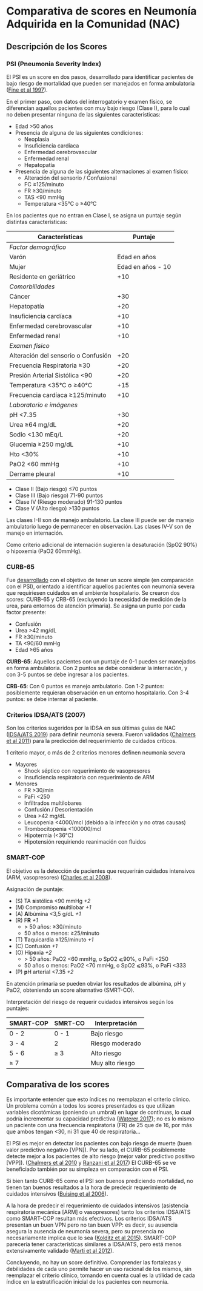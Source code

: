 # Comparativa de scores en Neumonía Adquirida en la Comunidad (NAC)

## Descripción de los Scores 

### PSI (Pneumonia Severity Index)

El PSI es un score en dos pasos, desarrollado para identificar pacientes de bajo riesgo de mortalidad que pueden ser manejados en forma ambulatoria ([Fine et al 1997](https://doi.org/10.1056/NEJM199701233360402)).

En el primer paso, con datos del interrogatorio y examen físico, se diferencian aquellos pacientes con muy bajo riesgo (Clase I), para lo cual no deben presentar ninguna de las siguientes características:

- Edad >50 años
- Presencia de alguna de las siguientes condiciones:
    - Neoplasia
    - Insuficiencia cardíaca
    - Enfermedad cerebrovascular
    - Enfermedad renal
    - Hepatopatía
- Presencia de alguna de las siguientes alternaciones al examen físico:
    - Alteración del sensorio / Confusional
    - FC ≥125/minuto
    - FR ≥30/minuto
    - TAS <90 mmHg
    - Temperatura <35°C o ≥40°C

En los pacientes que no entran en Clase I, se asigna un puntaje según distintas características: 

| Características | Puntaje |
|-----------------|---------|
| *Factor demográfico* |  |
| Varón | Edad en años |
| Mujer | Edad en años - 10 |
| Residente en geriátrico | +10 |
| *Comorbilidades* |  |
| Cáncer | +30 |
| Hepatopatía | +20 |
| Insuficiencia cardíaca | +10 |
| Enfermedad cerebrovascular | +10 |
| Enfermedad renal | +10 |
| *Examen físico* | | 
| Alteración del sensorio o Confusión | +20 |
| Frecuencia Respiratoria ≥30 | +20 |
| Presión Arterial Sistólica <90 | +20 |
| Temperatura <35°C o ≥40°C | +15 |
| Frecuencia cardíaca ≥125/minuto | +10 |
| *Laboratorio e imágenes* | |
| pH <7.35 | +30 |
| Urea ≥64 mg/dL | +20 |
| Sodio <130 mEq/L | +20 |
| Glucemia ≥250 mg/dL | +10 |
| Hto <30% | +10 |
| PaO2 <60 mmHg | +10 |
| Derrame pleural | +10 |

- Clase II (Bajo riesgo) ≤70 puntos
- Clase III (Bajo riesgo) 71-90 puntos
- Clase IV (Riesgo moderado) 91-130 puntos
- Clase V (Alto riesgo) >130 puntos

Las clases I-II son de manejo ambulatorio. La clase III puede ser de manejo ambulatorio luego de permanecer en observación. Las clases IV-V son de manejo en internación.

Como criterio adicional de internación sugieren la desaturación (SpO2 90%) o hipoxemia (PaO2 60mmHg).

### CURB-65

Fue [desarrollado](https://www.ncbi.nlm.nih.gov/pmc/articles/PMC1746657/pdf/v058p00377.pdf) con el objetivo de tener un score simple (en comparación con el PSI), orientado a identificar aquellos pacientes con neumonía severa que requiriesen cuidados en el ambiente hospitalario. Se crearon dos scores: CURB-65 y CRB-65 (excluyendo la necesidad de medición de la urea, para entornos de atención primaria). Se asigna un punto por cada factor presente:

- Confusión
- Urea >42 mg/dL
- FR ≥30/minuto
- TA <90/60 mmHg
- Edad ≥65 años

**CURB-65**: Aquellos pacientes con un puntaje de 0-1 pueden ser manejados en forma ambulatoria. Con 2 puntos se debe considerar la internación, y con 3-5 puntos se debe ingresar a los pacientes. 

**CRB-65**: Con 0 puntos es manejo ambulatorio. Con 1-2 puntos: posiblemente requieran observación en un entorno hospitalario. Con 3-4 puntos: se debe internar al paciente.

### Criterios IDSA/ATS (2007)

Son los criterios sugeridos por la IDSA en sus últimas guías de NAC ([IDSA/ATS 2019](https://www.atsjournals.org/doi/pdf/10.1164/rccm.201908-1581ST)) para definir neumonía severa. Fueron validados ([Chalmers et al 2011](https://doi.org/10.1093/cid/cir463)) para la predicción del requerimiento de cuidados críticos.

1 criterio mayor, o más de 2 criterios menores definen neumonía severa

- Mayores
  - Shock séptico con requerimiento de vasopresores
  - Insuficiencia respiratoria con requerimiento de ARM
- Menores
  - FR >30/min
  - PaFi <250
  - Infiltrados multilobares
  - Confusión / Desorientación
  - Urea >42 mg/dL
  - Leucopenia <4000/mcl (debido a la infección y no otras causas)
  - Trombocitopenia <100000/mcl
  - Hipotermia (<36°C)
  - Hipotensión requiriendo reanimación con fluidos

### SMART-COP

El objetivo es la detección de pacientes que requerirán cuidados intensivos (ARM, vasopresores) ([Charles et al 2008](https://doi.org/10.1086/589754)).

Asignación de puntaje:

- (S) TA **s**istólica <90 mmHg *+2*
- (M) Compromiso **m**ultilobar *+1*
- (A) **A**lbúmina <3,5 g/dL *+1*
- (R) F**R** *+1*
    - \> 50 años: ≥30/minuto
    - 50 años o menos: ≥25/minuto
- (T) **T**aquicardia ≥125/minuto *+1*
- (C) Confusión *+1*
- (O) Hip**o**xia *+2*
    - \> 50 años: PaO2 <60 mmHg, o SpO2 ⩽90%, o PaFi <250
    - 50 años o menos: PaO2 <70 mmHg, o SpO2 ⩽93%, o PaFi <333
- (P) **p**H arterial <7.35 *+2*

En atención primaria se pueden obviar los resultados de albúmina, pH y PaO2, obteniendo un score alternativo (SMRT-CO).

Interpretación del riesgo de requerir cuidados intensivos según los puntajes:

| SMART-COP | SMRT-CO | Interpretación |
|-----------|---------|----------------|
| 0 - 2     | 0 - 1   | Bajo riesgo    |
| 3 - 4     | 2       | Riesgo moderado|
| 5 - 6     | ≥ 3     | Alto riesgo    |
| ≥ 7       |         | Muy alto riesgo|



## Comparativa de los scores

Es importante entender que esto índices no reemplazan el criterio clínico. Un problema común a todos los scores presentados es que utilizan variables dicotómicas (poniendo un umbral) en lugar de contínuas, lo cual podría incrementar su capacidad predictiva ([Waterer 2017](https://doi.org/10.1164/rccm.201706-1285ED)); no es lo mismo un paciente con una frecuencia respiratoria (FR) de 25 que de 16, por más que ambos tengan <30, ni 31 que 40 de respiratoria...

El PSI es mejor en detectar los pacientes con bajo riesgo de muerte (buen valor predictivo negativo \[VPN]). Por su lado, el CURB-65 posiblemente detecte mejor a los pacientes de alto riesgo (mejor valor predictivo positivo \[VPP]). ([Chalmers et al 2010](https://doi.org/10.1136/thx.2009.133280) y [Ranzani et al 2017](https://doi.org/10.1164/rccm.201611-2262OC)) El CURB-65 se ve beneficiado también por su simpleza en comparación con el PSI.

Si bien tanto CURB-65 como el PSI son buenos prediciendo mortalidad, no tienen tan buenos resultados a la hora de predecir requerimiento de cuidados intensivos ([Buising et al 2006](https://doi.org/10.1136/thx.2005.051326)). 

A la hora de predecir el requerimiento de cuidados intensivos (asistencia respiratoria mecánica \[ARM] o vasopresores) tanto los criterios IDSA/ATS como SMART-COP resultan más efectivos. Los criterios IDSA/ATS presentan un buen VPN pero no tan buen VPP: es decir, su ausencia asegura la ausencia de neumonía severa, pero su presencia no necesariamente implica que lo sea ([Kolditz et al 2015](http://dx.doi.org/10.1136/thoraxjnl-2014-206744)). SMART-COP parecería tener características similares a IDSA/ATS, pero está menos extensivamente validado ([Marti et al 2012](https://ccforum.biomedcentral.com/articles/10.1186/cc11447)).

Concluyendo, no hay un score definitivo. Comprender las fortalezas y debilidades de cada uno permite hacer un uso racional de los mismos, sin reemplazar el criterio clínico, tomando en cuenta cual es la utilidad de cada índice en la estratificación inicial de los pacientes con neumonía.